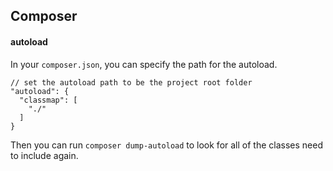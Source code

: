 ## Composer

#### autoload 

In your `composer.json`, you can specify the path for the autoload.

```
// set the autoload path to be the project root folder
"autoload": {
  "classmap": [
    "./"
  ]
}
```

Then you can run `composer dump-autoload` to look for all of the classes need to include again.
